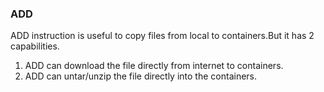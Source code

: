 ### ADD

ADD instruction is useful to copy files from local to containers.But it has 2 capabilities.

1. ADD can download the file directly from internet to containers.
2. ADD can untar/unzip the file directly into the containers.
